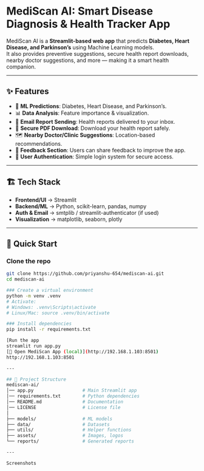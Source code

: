 # MediScan AI: Smart Disease Diagnosis & Health Tracker App

MediScan AI is a **Streamlit-based web app** that predicts **Diabetes, Heart Disease, and Parkinson’s** using Machine Learning models.  
It also provides preventive suggestions, secure health report downloads, nearby doctor suggestions, and more — making it a smart health companion.

---

## ✨ Features
- 🔮 **ML Predictions**: Diabetes, Heart Disease, and Parkinson’s.
- 📊 **Data Analysis**: Feature importance & visualization.
- 📧 **Email Report Sending**: Health reports delivered to your inbox.
- 🔐 **Secure PDF Download**: Download your health report safely.
- 🗺️ **Nearby Doctor/Clinic Suggestions**: Location-based recommendations.
- 📝 **Feedback Section**: Users can share feedback to improve the app.
- 🔑 **User Authentication**: Simple login system for secure access.

---

## 🏗️ Tech Stack
- **Frontend/UI** → Streamlit  
- **Backend/ML** → Python, scikit-learn, pandas, numpy  
- **Auth & Email** → smtplib / streamlit-authenticator (if used)  
- **Visualization** → matplotlib, seaborn, plotly  

---

## 🚀 Quick Start

### Clone the repo
```bash
git clone https://github.com/priyanshu-654/mediscan-ai.git
cd mediscan-ai

### Create a virtual environment
python -m venv .venv
# Activate:
# Windows: .venv\Scripts\activate
# Linux/Mac: source .venv/bin/activate

### Install dependencies
pip install -r requirements.txt

[Run the app
streamlit run app.py
[🔗 Open MediScan App (local)](http://192.168.1.103:8501)
http://192.168.1.103:8501

---

## 📂 Project Structure
mediscan-ai/
│── app.py                  # Main Streamlit app
│── requirements.txt        # Python dependencies
│── README.md               # Documentation
│── LICENSE                 # License file
│
├── models/                 # ML models
├── data/                   # Datasets
├── utils/                  # Helper functions
├── assets/                 # Images, logos
└── reports/                # Generated reports

---

Screenshots








